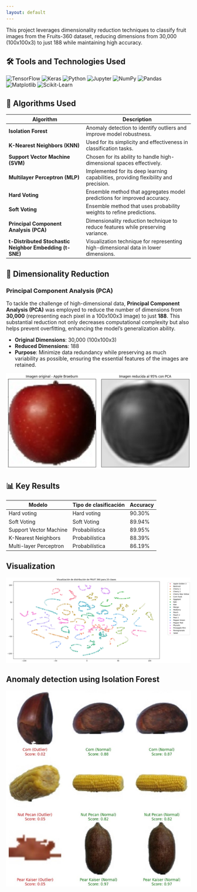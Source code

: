 ```yaml
---
layout: default
---
```


This project leverages dimensionality reduction techniques to classify fruit images from the Fruits-360 dataset, reducing dimensions from 30,000 (100x100x3) to just 188 while maintaining high accuracy. 


## 🛠️ Tools and Technologies Used

![TensorFlow](https://img.shields.io/badge/TensorFlow-%23FF6F00.svg?style=for-the-badge&logo=TensorFlow&logoColor=white) 
![Keras](https://img.shields.io/badge/Keras-%23D00000.svg?style=for-the-badge&logo=Keras&logoColor=white) 
![Python](https://img.shields.io/badge/python-3670A0?style=for-the-badge&logo=python&logoColor=ffdd54) 
![Jupyter](https://img.shields.io/badge/Jupyter-%23F37626.svg?style=for-the-badge&logo=Jupyter&logoColor=white)
![NumPy](https://img.shields.io/badge/numpy-%23013243.svg?style=for-the-badge&logo=numpy&logoColor=white)
![Pandas](https://img.shields.io/badge/pandas-%23150458.svg?style=for-the-badge&logo=pandas&logoColor=white)
![Matplotlib](https://img.shields.io/badge/Matplotlib-%23ffffff.svg?style=for-the-badge&logo=Matplotlib&logoColor=black)
![Scikit-Learn](https://img.shields.io/badge/scikit--learn-%23F7931E.svg?style=for-the-badge&logo=scikit-learn&logoColor=white)


## 🧠 Algorithms Used


| **Algorithm**                  | **Description**                                                                                         |
|--------------------------------|---------------------------------------------------------------------------------------------------------|
| **Isolation Forest**           | Anomaly detection to identify outliers and improve model robustness.                                    |
| **K-Nearest Neighbors (KNN)**  | Used for its simplicity and effectiveness in classification tasks.                                      |
| **Support Vector Machine (SVM)** | Chosen for its ability to handle high-dimensional spaces effectively.                                  |
| **Multilayer Perceptron (MLP)** | Implemented for its deep learning capabilities, providing flexibility and precision.                   |
| **Hard Voting**                | Ensemble method that aggregates model predictions for improved accuracy.                               |
| **Soft Voting**                | Ensemble method that uses probability weights to refine predictions.                                   |
| **Principal Component Analysis (PCA)** | Dimensionality reduction technique to reduce features while preserving variance.                   |
| **t-Distributed Stochastic Neighbor Embedding (t-SNE)** | Visualization technique for representing high-dimensional data in lower dimensions. |


## 🔽 Dimensionality Reduction

### Principal Component Analysis (PCA)

To tackle the challenge of high-dimensional data, **Principal Component Analysis (PCA)** was employed to reduce the number of dimensions from **30,000** (representing each pixel in a 100x100x3 image) to just **188**. This substantial reduction not only decreases computational complexity but also helps prevent overfitting, enhancing the model’s generalization ability.

- **Original Dimensions**: 30,000 (100x100x3)
- **Reduced Dimensions**: 188
- **Purpose**: Minimize data redundancy while preserving as much variability as possible, ensuring the essential features of the images are retained.

![Dimensionality Reduction](assets/Imagen3.png)

## 📊 Key Results

| Modelo | Tipo de clasificación | Accuracy |
| -------|-----------------------|----------|
| Hard voting  | Hard voting | 90.30% |
| Soft Voting | Soft Voting | 89.94% |
| Support Vector Machine | Probabilística | 89.95% |
|K-Nearest Neighbors| Probabilística | 88.39% |
|Multi-layer Perceptron | Probabilística | 86.19% |

## **Visualization**
![](/assets/pca_tsne.png)

## **Anomaly detection using Isolation Forest**
![](/assets/outlier1.jpg)
